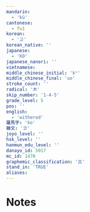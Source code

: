 ```yaml
---
mandarin:
  - 'kū'
cantonese:
  - fu1
korean:
  - '고'
korean_native: ''
japanese:
  - 'KO'
japanese_nanori: ''
vietnamese:
middle_chinese_initial: 'kʰ'
middle_chinese_final: 'uo'
stroke_count: ''
radical: '木'
skip_number: '1-4-5'
grade_level: 5
pos: ''
english:
  - 'withered'
羅馬字: 'ko'
韓文: '코'
joyo_level: ''
hsk_level: ''
hanmun_edu_level: ''
danayo_id: 5017
mc_id: 1470
graphemic_classification: '古'
stand_in: 'TRUE'
aliases:
---
```


# Notes
